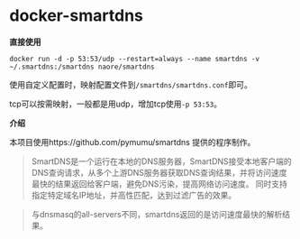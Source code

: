# docker-smartdns
**直接使用**
```
docker run -d -p 53:53/udp --restart=always --name smartdns -v ~/.smartdns:/smartdns naore/smartdns
```

使用自定义配置时，映射配置文件到`/smartdns/smartdns.conf`即可。

tcp可以按需映射，一般都是用udp，增加tcp使用`-p 53:53`。

**介绍**

本项目使用https://github.com/pymumu/smartdns 提供的程序制作。

>SmartDNS是一个运行在本地的DNS服务器，SmartDNS接受本地客户端的DNS查询请求，从多个上游DNS服务器获取DNS查询结果，并将访问速度最快的结果返回给客户端，避免DNS污染，提高网络访问速度。 同时支持指定特定域名IP地址，并高性匹配，达到过滤广告的效果。

>与dnsmasq的all-servers不同，smartdns返回的是访问速度最快的解析结果。
